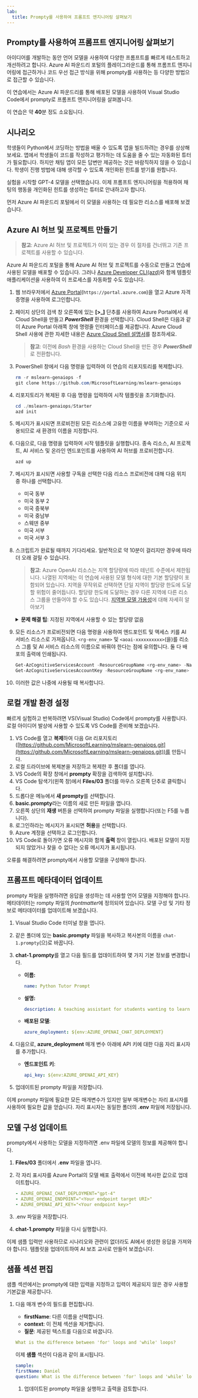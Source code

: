 ```yaml
---
lab:
  title: Prompty를 사용하여 프롬프트 엔지니어링 살펴보기
---
```


## Prompty를 사용하여 프롬프트 엔지니어링 살펴보기

아이디어를 개발하는 동안 언어 모델을 사용하여 다양한 프롬프트를 빠르게 테스트하고 개선하려고 합니다. Azure AI 파운드리 포털의 플레이그라운드를 통해 프롬프트 엔지니어링에 접근하거나 코드 우선 접근 방식을 위해 prompty를 사용하는 등 다양한 방법으로 접근할 수 있습니다.

이 연습에서는 Azure AI 파운드리를 통해 배포된 모델을 사용하여 Visual Studio Code에서 prompty로 프롬프트 엔지니어링을 살펴봅니다.

이 연습은 약 **40**분 정도 소요됩니다.

## 시나리오

학생들이 Python에서 코딩하는 방법을 배울 수 있도록 앱을 빌드하려는 경우를 상상해 보세요. 앱에서 학생들이 코드를 작성하고 평가하는 데 도움을 줄 수 있는 자동화된 튜터가 필요합니다. 하지만 채팅 앱이 모든 답변만 제공하는 것은 바람직하지 않을 수 있습니다. 학생이 진행 방법에 대해 생각할 수 있도록 개인화된 힌트를 받기를 원합니다.

실험을 시작할 GPT-4 모델을 선택했습니다. 이제 프롬프트 엔지니어링을 적용하여 채팅의 행동을 개인화된 힌트를 생성하는 튜터로 안내하고자 합니다.

먼저 Azure AI 파운드리 포털에서 이 모델을 사용하는 데 필요한 리소스를 배포해 보겠습니다.

## Azure AI 허브 및 프로젝트 만들기

> **참고**: Azure AI 허브 및 프로젝트가 이미 있는 경우 이 절차를 건너뛰고 기존 프로젝트를 사용할 수 있습니다.

Azure AI 파운드리 포털을 통해 Azure AI 허브 및 프로젝트를 수동으로 만들고 연습에 사용된 모델을 배포할 수 있습니다. 그러나 [Azure Developer CLI(azd)](https://aka.ms/azd)와 함께 템플릿 애플리케이션을 사용하여 이 프로세스를 자동화할 수도 있습니다.

1. 웹 브라우저에서 [Azure Portal](https://portal.azure.com)(`https://portal.azure.com`)을 열고 Azure 자격 증명을 사용하여 로그인합니다.

1. 페이지 상단의 검색 창 오른쪽에 있는 **[\>_]** 단추를 사용하여 Azure Portal에서 새 Cloud Shell을 만들고 ***PowerShell*** 환경을 선택합니다. Cloud Shell은 다음과 같이 Azure Portal 아래쪽 창에 명령줄 인터페이스를 제공합니다. Azure Cloud Shell 사용에 관한 자세한 내용은 [Azure Cloud Shell 설명서](https://docs.microsoft.com/azure/cloud-shell/overview)를 참조하세요.

    > **참고**: 이전에 *Bash* 환경을 사용하는 Cloud Shell을 만든 경우 ***PowerShell***로 전환합니다.

1. PowerShell 창에서 다음 명령을 입력하여 이 연습의 리포지토리를 복제합니다.

     ```powershell
    rm -r mslearn-genaiops -f
    git clone https://github.com/MicrosoftLearning/mslearn-genaiops
     ```

1. 리포지토리가 복제된 후 다음 명령을 입력하여 시작 템플릿을 초기화합니다. 
   
     ```powershell
    cd ./mslearn-genaiops/Starter
    azd init
     ```

1. 메시지가 표시되면 프로비전된 모든 리소스에 고유한 이름을 부여하는 기준으로 사용되므로 새 환경의 이름을 지정합니다.
        
1. 다음으로, 다음 명령을 입력하여 시작 템플릿을 실행합니다. 종속 리소스, AI 프로젝트, AI 서비스 및 온라인 엔드포인트를 사용하여 AI 허브를 프로비전합니다.

     ```powershell
    azd up
     ```

1. 메시지가 표시되면 사용할 구독을 선택한 다음 리소스 프로비전에 대해 다음 위치 중 하나를 선택합니다.
   - 미국 동부
   - 미국 동부 2
   - 미국 중북부
   - 미국 중남부
   - 스웨덴 중부
   - 미국 서부
   - 미국 서부 3
    
1. 스크립트가 완료될 때까지 기다리세요. 일반적으로 약 10분이 걸리지만 경우에 따라 더 오래 걸릴 수 있습니다.

    > **참고**: Azure OpenAI 리소스는 지역 할당량에 따라 테넌트 수준에서 제한됩니다. 나열된 지역에는 이 연습에 사용된 모델 형식에 대한 기본 할당량이 포함되어 있습니다. 지역을 무작위로 선택하면 단일 지역이 할당량 한도에 도달할 위험이 줄어듭니다. 할당량 한도에 도달하는 경우 다른 지역에 다른 리소스 그룹을 만들어야 할 수도 있습니다. [지역별 모델 가용성](https://learn.microsoft.com/en-us/azure/ai-services/openai/concepts/models?tabs=standard%2Cstandard-chat-completions#global-standard-model-availability)에 대해 자세히 알아보기

    <details>
      <summary><b>문제 해결 팁</b>: 지정된 지역에서 사용할 수 있는 할당량 없음</summary>
        <p>선택한 지역에서 사용할 수 있는 할당량이 없어서 모델에 대한 배포 오류가 발생하는 경우 다음 명령을 실행해 봅니다.</p>
        <ul>
          <pre><code>azd env set AZURE_ENV_NAME new_env_name
   azd env set AZURE_RESOURCE_GROUP new_rg_name
   azd env set AZURE_LOCATION new_location
   azd up</code></pre>
        <code>new_env_name</code>, <code>new_rg_name</code>, <code>new_location</code>(을)를 새 값으로 바꿉니다. 새 위치는 <code>eastus2</code>, <code>northcentralus</code> 등과 같이 연습 시작 시 나열된 지역 중 하나에 있어야 합니다.
        </ul>
    </details>

1. 모든 리소스가 프로비전되면 다음 명령을 사용하여 엔드포인트 및 액세스 키를 AI 서비스 리소스로 가져옵니다. `<rg-env_name>` 및 `<aoai-xxxxxxxxxx>`(을)를 리소스 그룹 및 AI 서비스 리소스의 이름으로 바꿔야 한다는 점에 유의합니다. 둘 다 배포의 출력에 인쇄됩니다.

     ```powershell
    Get-AzCognitiveServicesAccount -ResourceGroupName <rg-env_name> -Name <aoai-xxxxxxxxxx> | Select-Object -Property endpoint
    Get-AzCognitiveServicesAccountKey -ResourceGroupName <rg-env_name> -Name <aoai-xxxxxxxxxx> | Select-Object -Property Key1
     ```

1. 이러한 값은 나중에 사용될 때 복사합니다.
   
## 로컬 개발 환경 설정

빠르게 실험하고 반복하려면 VS(Visual Studio) Code에서 prompty를 사용합니다. 로컬 아이디어 발상에 사용할 수 있도록 VS Code를 준비해 보겠습니다.

1. VS Code를 열고 **복제**하여 다음 Git 리포지토리([https://github.com/MicrosoftLearning/mslearn-genaiops.git](https://github.com/MicrosoftLearning/mslearn-genaiops.git))를 만듭니다.
1. 로컬 드라이브에 복제본을 저장하고 복제한 후 폴더를 엽니다.
1. VS Code의 확장 창에서 **prompty** 확장을 검색하여 설치합니다.
1. VS Code 탐색기(왼쪽 창)에서 **Files/03** 폴더를 마우스 오른쪽 단추로 클릭합니다.
1. 드롭다운 메뉴에서 **새 prompty**를 선택합니다.
1. **basic.prompty**라는 이름의 새로 만든 파일을 엽니다.
1. 오른쪽 상단의 **재생** 버튼을 선택하여 prompty 파일을 실행합니다(또는 F5를 누릅니다).
1. 로그인하라는 메시지가 표시되면 **허용**을 선택합니다.
1. Azure 계정을 선택하고 로그인합니다.
1. VS Code로 돌아가면 오류 메시지와 함께 **출력** 창이 열립니다. 배포된 모델이 지정되지 않았거나 찾을 수 없다는 오류 메시지가 표시됩니다.

오류를 해결하려면 prompty에서 사용할 모델을 구성해야 합니다.

## 프롬프트 메타데이터 업데이트

prompty 파일을 실행하려면 응답을 생성하는 데 사용할 언어 모델을 지정해야 합니다. 메타데이터는 rompty 파일의 *frontmatter*에 정의되어 있습니다. 모델 구성 및 기타 정보로 메타데이터를 업데이트해 보겠습니다.

1. Visual Studio Code 터미널 창을 엽니다.
1. 같은 폴더에 있는 **basic.prompty** 파일을 복사하고 복사본의 이름을 `chat-1.prompty`(으)로 바꿉니다.
1. **chat-1.prompty**를 열고 다음 필드를 업데이트하여 몇 가지 기본 정보를 변경합니다.

    - **이름:**

        ```yaml
        name: Python Tutor Prompt
        ```

    - **설명:**

        ```yaml
        description: A teaching assistant for students wanting to learn how to write and edit Python code.
        ```

    - **배포된 모델**:

        ```yaml
        azure_deployment: ${env:AZURE_OPENAI_CHAT_DEPLOYMENT}
        ```

1. 다음으로, **azure_deployment** 매개 변수 아래에 API 키에 대한 다음 자리 표시자를 추가합니다.

    - **엔드포인트 키**:

        ```yaml
        api_key: ${env:AZURE_OPENAI_API_KEY}
        ```

1. 업데이트된 prompty 파일을 저장합니다.

이제 prompty 파일에 필요한 모든 매개변수가 있지만 일부 매개변수는 자리 표시자를 사용하여 필요한 값을 얻습니다. 자리 표시자는 동일한 폴더의 **.env** 파일에 저장됩니다.

## 모델 구성 업데이트

prompty에서 사용하는 모델을 지정하려면 .env 파일에 모델의 정보를 제공해야 합니다.

1. **Files/03** 폴더에서 **.env** 파일을 엽니다.
1. 각 자리 표시자를 Azure Portal의 모델 배포 출력에서 이전에 복사한 값으로 업데이트합니다.

    ```yaml
    - AZURE_OPENAI_CHAT_DEPLOYMENT="gpt-4"
    - AZURE_OPENAI_ENDPOINT="<Your endpoint target URI>"
    - AZURE_OPENAI_API_KEY="<Your endpoint key>"
    ```

1. .env 파일을 저장합니다.
1. **chat-1.prompty** 파일을 다시 실행합니다.

이제 샘플 입력만 사용하므로 시나리오와 관련이 없더라도 AI에서 생성한 응답을 가져와야 합니다. 템플릿을 업데이트하여 AI 보조 교사로 만들어 보겠습니다.

## 샘플 섹션 편집

샘플 섹션에서는 prompty에 대한 입력을 지정하고 입력이 제공되지 않은 경우 사용할 기본값을 제공합니다.

1. 다음 매개 변수의 필드를 편집합니다.

    - **firstName**: 다른 이름을 선택합니다.
    - **context**: 이 전체 섹션을 제거합니다.
    - **질문**: 제공된 텍스트를 다음으로 바꿉니다.

    ```yaml
    What is the difference between 'for' loops and 'while' loops?
    ```

    이제 **샘플** 섹션이 다음과 같이 표시됩니다.
    
    ```yaml
    sample:
    firstName: Daniel
    question: What is the difference between 'for' loops and 'while' loops?
    ```

    1. 업데이트된 prompty 파일을 실행하고 출력을 검토합니다.

